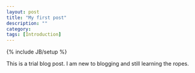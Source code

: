 ```yaml
---
layout: post
title: "My first post"
description: ""
category: 
tags: [Introduction]
---
```

{% include JB/setup %}

This is a trial blog post. I am new to blogging and still learning the ropes.